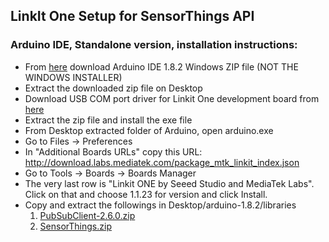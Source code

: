 ## LinkIt One Setup for SensorThings API

### Arduino IDE, Standalone version, installation instructions:
- From [here](https://www.arduino.cc/download_handler.php?f=/arduino-1.8.2-windows.zip) download Arduino IDE 1.8.2 Windows ZIP file (NOT THE WINDOWS INSTALLER)
- Extract the downloaded zip file on Desktop
- Download USB COM port driver for Linkit One development board from [here](https://labs.mediatek.com/en/download/PfSCNbna)
- Extract the zip file and install the exe file
- From Desktop extracted folder of Arduino, open arduino.exe
- Go to Files -> Preferences
- In "Additional Boards URLs" copy this URL: http://download.labs.mediatek.com/package_mtk_linkit_index.json 
- Go to Tools -> Boards -> Boards Manager
- The very last row is "Linkit ONE by Seeed Studio and MediaTek Labs". Click on that and choose 1.1.23 for version and click Install.
- Copy and extract the followings in Desktop/arduino-1.8.2/libraries
	1. [PubSubClient-2.6.0.zip](http://downloads.arduino.cc/libraries/github.com/knolleary/PubSubClient-2.6.0.zip)
	2. [SensorThings.zip](https://github.com/coieiot/cxa2017-Training/blob/master/examples/device/linkitOne/SensorThings.zip)

	



